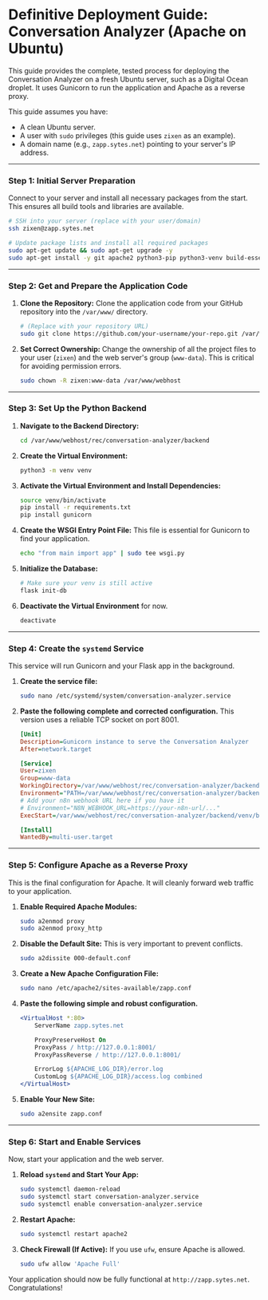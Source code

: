# Definitive Deployment Guide: Conversation Analyzer (Apache on Ubuntu)

This guide provides the complete, tested process for deploying the Conversation Analyzer on a fresh Ubuntu server, such as a Digital Ocean droplet. It uses Gunicorn to run the application and Apache as a reverse proxy.

This guide assumes you have:
*   A clean Ubuntu server.
*   A user with `sudo` privileges (this guide uses `zixen` as an example).
*   A domain name (e.g., `zapp.sytes.net`) pointing to your server's IP address.

---

### **Step 1: Initial Server Preparation**

Connect to your server and install all necessary packages from the start. This ensures all build tools and libraries are available.

```bash
# SSH into your server (replace with your user/domain)
ssh zixen@zapp.sytes.net

# Update package lists and install all required packages
sudo apt-get update && sudo apt-get upgrade -y
sudo apt-get install -y git apache2 python3-pip python3-venv build-essential python3-dev libsqlite3-dev
```

---

### **Step 2: Get and Prepare the Application Code**

1.  **Clone the Repository:** Clone the application code from your GitHub repository into the `/var/www/` directory.
    ```bash
    # (Replace with your repository URL)
    sudo git clone https://github.com/your-username/your-repo.git /var/www/webhost
    ```

2.  **Set Correct Ownership:** Change the ownership of all the project files to your user (`zixen`) and the web server's group (`www-data`). This is critical for avoiding permission errors.
    ```bash
    sudo chown -R zixen:www-data /var/www/webhost
    ```

---

### **Step 3: Set Up the Python Backend**

1.  **Navigate to the Backend Directory:**
    ```bash
    cd /var/www/webhost/rec/conversation-analyzer/backend
    ```

2.  **Create the Virtual Environment:**
    ```bash
    python3 -m venv venv
    ```

3.  **Activate the Virtual Environment and Install Dependencies:**
    ```bash
    source venv/bin/activate
    pip install -r requirements.txt
    pip install gunicorn
    ```

4.  **Create the WSGI Entry Point File:** This file is essential for Gunicorn to find your application.
    ```bash
    echo "from main import app" | sudo tee wsgi.py
    ```

5.  **Initialize the Database:**
    ```bash
    # Make sure your venv is still active
    flask init-db
    ```

6.  **Deactivate the Virtual Environment** for now.
    ```bash
    deactivate
    ```

---

### **Step 4: Create the `systemd` Service**

This service will run Gunicorn and your Flask app in the background.

1.  **Create the service file:**
    ```bash
    sudo nano /etc/systemd/system/conversation-analyzer.service
    ```

2.  **Paste the following complete and corrected configuration.** This version uses a reliable TCP socket on port 8001.

    ```ini
    [Unit]
    Description=Gunicorn instance to serve the Conversation Analyzer
    After=network.target

    [Service]
    User=zixen
    Group=www-data
    WorkingDirectory=/var/www/webhost/rec/conversation-analyzer/backend
    Environment="PATH=/var/www/webhost/rec/conversation-analyzer/backend/venv/bin"
    # Add your n8n webhook URL here if you have it
    # Environment="N8N_WEBHOOK_URL=https://your-n8n-url/..."
    ExecStart=/var/www/webhost/rec/conversation-analyzer/backend/venv/bin/gunicorn --workers 3 --bind 127.0.0.1:8001 wsgi:app

    [Install]
    WantedBy=multi-user.target
    ```

---

### **Step 5: Configure Apache as a Reverse Proxy**

This is the final configuration for Apache. It will cleanly forward web traffic to your application.

1.  **Enable Required Apache Modules:**
    ```bash
    sudo a2enmod proxy
    sudo a2enmod proxy_http
    ```

2.  **Disable the Default Site:** This is very important to prevent conflicts.
    ```bash
    sudo a2dissite 000-default.conf
    ```

3.  **Create a New Apache Configuration File:**
    ```bash
    sudo nano /etc/apache2/sites-available/zapp.conf
    ```

4.  **Paste the following simple and robust configuration.**
    ```apache
    <VirtualHost *:80>
        ServerName zapp.sytes.net

        ProxyPreserveHost On
        ProxyPass / http://127.0.0.1:8001/
        ProxyPassReverse / http://127.0.0.1:8001/

        ErrorLog ${APACHE_LOG_DIR}/error.log
        CustomLog ${APACHE_LOG_DIR}/access.log combined
    </VirtualHost>
    ```

5.  **Enable Your New Site:**
    ```bash
    sudo a2ensite zapp.conf
    ```

---

### **Step 6: Start and Enable Services**

Now, start your application and the web server.

1.  **Reload `systemd` and Start Your App:**
    ```bash
    sudo systemctl daemon-reload
    sudo systemctl start conversation-analyzer.service
    sudo systemctl enable conversation-analyzer.service
    ```

2.  **Restart Apache:**
    ```bash
    sudo systemctl restart apache2
    ```

3.  **Check Firewall (If Active):** If you use `ufw`, ensure Apache is allowed.
    ```bash
    sudo ufw allow 'Apache Full'
    ```

Your application should now be fully functional at `http://zapp.sytes.net`. Congratulations!

